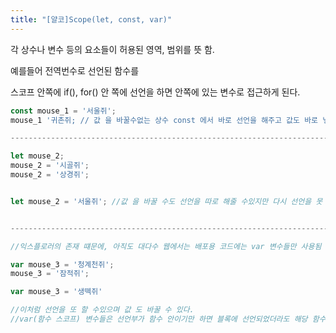 ```yaml
---
title: "[얄코]Scope(let, const, var)"
---
```


각 상수나 변수 등의 요소들이 허용된 영역, 범위를 뜻 함.

예를들어 전역번수로 선언된 함수를

스코프 안쪽에 if(), for() 안 쪽에 선언을 하면 안쪽에 있는 변수로 접근하게 된다.

```javascript
const mouse_1 = '서울쥐';
mouse_1 '귀촌쥐; // 값 을 바꿀수없는 상수 const 에서 바로 선언을 해주고 값도 바로 넣어줘야함 / ES6 ECMA 2015 버전부터 생김 

---------------------------------------------------------------------------------------------------

let mouse_2;
mouse_2 = '시골쥐';
mouse_2 = '상경쥐';


let mouse_2 = '서울쥐'; //값 을 바꿀 수도 선언을 따로 해줄 수있지만 다시 선언을 못 함  / ES6 ECMA 2015 버전부터 생김 


---------------------------------------------------------------------------------------------------

//익스플로러의 존재 떄문에, 아직도 대다수 웹에서는 배포용 코드에는 var 변수들만 사용됨

var mouse_3 = '청계천쥐';
mouse_3 = '잠적쥐';

var mouse_3 = '생떽쥐'

//이처럼 선언을 또 할 수있으며 값 도 바꿀 수 있다.
//var(함수 스코프) 변수들은 선언부가 함수 안이기만 하면 블록에 선언되었더라도 해당 함수 안을 어디든 돌아다닐 수 있다.



```

